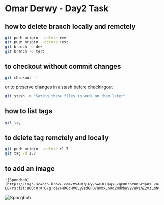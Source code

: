 # Omar Derwy - Day2 Task
## how to delete branch locally and remotely
```bash
git push origin --delete dev
git push origin --delete test
git branch -d dev
git branch -d test
```
## to checkout without commit changes
```bash
git checkout -f
```
or to preserve changes in a stash before checkingout
```bash
git stash -m "Saving these files to work on them later"
```
## how to list tags
```bash
git tag
```
## to delete tag remotely and locally
```bash
git push origin --delete v1.7
git tag -d 1.7
```
## to add an image
```
![Spongbob](https://imgs.search.brave.com/MVA0tq1GyxSw0JHHpqv57g80RsbYXKGzdpXYEZK3-L8/rs:fit:860:0:0:0/g:ce/aHR0cHM6Ly9zdGF0/aWMxLnRoZWdhbWVy/aW1hZ2VzLmNvbS93/b3JkcHJlc3Mvd3At/Y29udGVudC91cGxv/YWRzLzIwMjEvMDgv/SGFuZHNvbWUtU3F1/aWR3YXJkLmpwZw)
```
![Spongbob](https://imgs.search.brave.com/MVA0tq1GyxSw0JHHpqv57g80RsbYXKGzdpXYEZK3-L8/rs:fit:860:0:0:0/g:ce/aHR0cHM6Ly9zdGF0/aWMxLnRoZWdhbWVy/aW1hZ2VzLmNvbS93/b3JkcHJlc3Mvd3At/Y29udGVudC91cGxv/YWRzLzIwMjEvMDgv/SGFuZHNvbWUtU3F1/aWR3YXJkLmpwZw)
